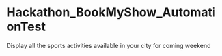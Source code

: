 # Hackathon_BookMyShow_AutomationTest
Display all the sports activities available in your city for coming weekend
